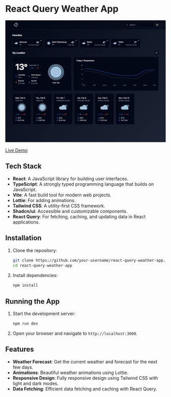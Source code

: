 # React Query Weather App

![App Screenshot](./public/screenshot.png)

[Live Demo](https://weazery.netlify.app/)

## Tech Stack

- **React**: A JavaScript library for building user interfaces.
- **TypeScript**: A strongly typed programming language that builds on JavaScript.
- **Vite**: A fast build tool for modern web projects.
- **Lottie**: For adding animations.
- **Tailwind CSS**: A utility-first CSS framework.
- **Shadcn/ui**: Accessible and customizable components.
- **React Query**: For fetching, caching, and updating data in React applications.

## Installation

1. Clone the repository:

   ```sh
   git clone https://github.com/your-username/react-query-weather-app.git
   cd react-query-weather-app
   ```

2. Install dependencies:
   ```sh
   npm install
   ```

## Running the App

1. Start the development server:

   ```sh
   npm run dev
   ```

2. Open your browser and navigate to `http://localhost:3000`.

## Features

- **Weather Forecast**: Get the current weather and forecast for the next few days.
- **Animations**: Beautiful weather animations using Lottie.
- **Responsive Design**: Fully responsive design using Tailwind CSS with light and dark modes.
- **Data Fetching**: Efficient data fetching and caching with React Query.
